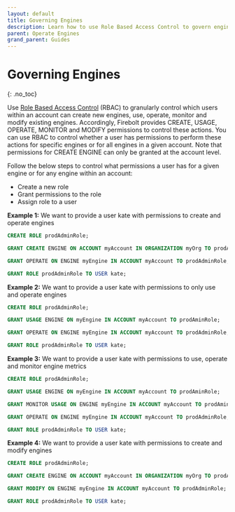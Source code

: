 ```yaml
---
layout: default
title: Governing Engines
description: Learn how to use Role Based Access Control to govern engines
parent: Operate Engines
grand_parent: Guides
---
```

# Governing Engines
{: .no_toc}

Use [Role Based Access Control](../../Guides/security/rbac.md) (RBAC) to granularly control which users within an account can create new engines, use, operate, monitor and modify existing engines. Accordingly, Firebolt provides CREATE, USAGE, OPERATE, MONITOR and MODIFY permissions to control these actions. You can use RBAC to control whether a user has permissions to perform these actions for specific engines or for all engines in a given account. Note that permissions for CREATE ENGINE can only be granted at the account level. <br />

Follow the below steps to control what permissions a user has for a given engine or for any engine within an account:
* Create a new role
* Grant permissions to the role
* Assign role to a user

**Example 1:**  We want to provide a user kate with permissions to create and operate engines

```sql
CREATE ROLE prodAdminRole;

GRANT CREATE ENGINE ON ACCOUNT myAccount IN ORGANIZATION myOrg TO prodAminRole; 

GRANT OPERATE ON ENGINE myEngine IN ACCOUNT myAccount TO prodAdminRole; 

GRANT ROLE prodAdminRole TO USER kate;  
```

**Example 2:** We want to provide a user kate with permissions to only use and operate engines

```sql
CREATE ROLE prodAdminRole;

GRANT USAGE ENGINE ON myEngine IN ACCOUNT myAccount TO prodAminRole; 

GRANT OPERATE ON ENGINE myEngine IN ACCOUNT myAccount TO prodAdminRole; 

GRANT ROLE prodAdminRole TO USER kate;  
```

**Example 3:**  We want to provide a user kate with permissions to use, operate and monitor engine metrics

```sql
CREATE ROLE prodAdminRole;

GRANT USAGE ENGINE ON myEngine IN ACCOUNT myAccount TO prodAminRole;

GRANT MONITOR USAGE ON ENGINE myEngine IN ACCOUNT myAccount TO prodAminRole; 

GRANT OPERATE ON ENGINE myEngine IN ACCOUNT myAccount TO prodAdminRole; 

GRANT ROLE prodAdminRole TO USER kate;  
```

**Example 4:**  We want to provide a user kate with permissions to create and modify engines

```sql
CREATE ROLE prodAdminRole;

GRANT CREATE ENGINE ON ACCOUNT myAccount IN ORGANIZATION myOrg TO prodAminRole; 

GRANT MODIFY ON ENGINE myEngine IN ACCOUNT myAccount TO prodAdminRole; 

GRANT ROLE prodAdminRole TO USER kate;  
```



